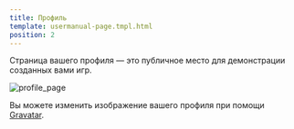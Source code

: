 ```yaml
---
title: Профиль
template: usermanual-page.tmpl.html
position: 2
---
```


Страница вашего профиля — это публичное место для демонстрации созданных вами игр.

![profile_page][1]

Вы можете изменить изображение вашего профиля при помощи [Gravatar][2].

[1]: /images/platform/profile.png "Профиль"
[2]: https://gravatar.com/

